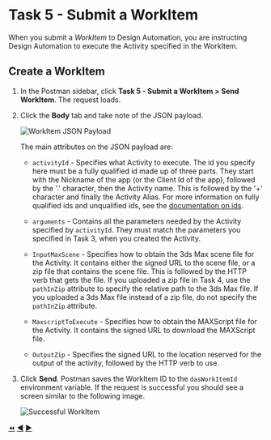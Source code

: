 # Task 5 - Submit a WorkItem

When you submit a *WorkItem* to Design Automation, you are instructing Design Automation to execute the Activity specified in the WorkItem.


## Create a WorkItem

1. In the Postman sidebar, click **Task 5 - Submit a WorkItem > Send WorkItem**. The request loads.

2. Click the **Body** tab and take note of the JSON payload.

    ![WorkItem JSON Payload](../images/task5-workitem_json_payload.png "WorkItem JSON Payload")

    The main attributes on the JSON payload are:

    - `activityId` - Specifies what Activity to execute. The id you specify here must be a fully qualified id made up of three parts. They start with the Nickname of the app (or the Client Id of the app), followed by the '.' character, then the Activity name. This is followed by the '+' character and finally the Activity Alias. For more information on fully qualified ids and unqualified ids, see the [documentation on ids](https://forge.autodesk.com/en/docs/design-automation/v3/developers_guide/aliases-and-ids/#ids).

    - `arguments` - Contains all the parameters needed by the Activity specified by `activityId`. They must match the parameters you specified in Task 3, when you created the Activity.

    - `InputMaxScene` - Specifies how to obtain the 3ds Max scene file for the Activity. It contains either the signed URL to the scene file, or a zip file that contains the scene file. This is followed by the HTTP verb that gets the file. If you uploaded a zip file in Task 4, use the `pathInZip` attribute to specify the relative path to the 3ds Max file. If you uploaded a 3ds Max file instead of a zip file, do not specify the `pathInZip` attribute.

    - `MaxscriptToExecute` - Specifies how to obtain the MAXScript file for the Activity. It contains the signed URL to download the MAXScript file.

    - `OutputZip` - Specifies the signed URL to the location reserved for the output of the activity, followed by the HTTP verb to use.

3. Click **Send**. Postman saves the WorkItem ID to the `dasWorkItemId` environment variable. If the request is successful you should see a screen similar to the following image.

    ![Successful WorkItem](../images/task5-result_url.png "Successful WorkItem")


[:rewind:](../readme.md "readme.md") [:arrow_backward:](task-4.md "Previous task") [:arrow_forward:](task-6.md "Next task")
